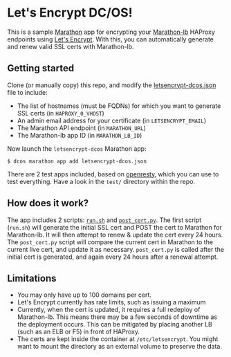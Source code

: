 # Let's Encrypt DC/OS!

This is a sample [Marathon](https://github.com/mesosphere/marathon) app for encrypting your [Marathon-lb](https://github.com/mesosphere/marathon-lb) HAProxy endpoints using [Let's Encrypt](https://letsencrypt.org/). With this, you can automatically generate and renew valid SSL certs with Marathon-lb.

## Getting started

Clone (or manually copy) this repo, and modify the [letsencrypt-dcos.json](letsencrypt-dcos.json) file to include:
 - The list of hostnames (must be FQDNs) for which you want to generate SSL certs (in `HAPROXY_0_VHOST`)
 - An admin email address for your certificate (in `LETSENCRYPT_EMAIL`)
 - The Marathon API endpoint (in `MARATHON_URL`)
 - The Marathon-lb app ID (in `MARATHON_LB_ID`)

Now launch the `letsencrypt-dcos` Marathon app:

```
$ dcos marathon app add letsencrypt-dcos.json
```

There are 2 test apps included, based on [openresty](https://openresty.org/), which you can use to test everything. Have a look in the `test/` directory within the repo.

## How does it work?

The app includes 2 scripts: [`run.sh`](run.sh) and [`post_cert.py`](post_cert.py). The first script (`run.sh`) will generate the initial SSL cert and POST the cert to Marathon for Marathon-lb. It will then attempt to renew & update the cert every 24 hours. The `post_cert.py` script will compare the current cert in Marathon to the current live cert, and update it as necessary. `post_cert.py` is called after the initial cert is generated, and again every 24 hours after a renewal attempt.

## Limitations

 - You may only have up to 100 domains per cert.
 - Let's Encrypt currently has rate limits, such as issuing a maximum
 - Currently, when the cert is updated, it requires a full redeploy of Marathon-lb. This means there may be a few seconds of downtime as the deployment occurs. This can be mitigated by placing another LB (such as an ELB or F5) in front of HAProxy.
 - The certs are kept inside the container at `/etc/letsencrypt`. You might want to mount the directory as an external volume to preserve the data.

